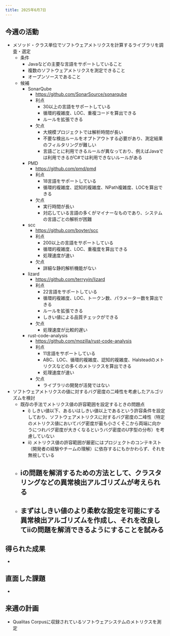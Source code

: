 ```yaml
---
title: 2025年6月7日
---
```

## 今週の活動
- メソッド・クラス単位でソフトウェアメトリクスを計算するライブラリを調査・選定
	- 条件
		- Javaなどの主要な言語をサポートしていること
		- 複数のソフトウェアメトリクスを測定できること
		- オープンソースであること
	- 候補
		- SonarQube
			- https://github.com/SonarSource/sonarqube
			- 利点
				- 30以上の言語をサポートしている
				- 循環的複雑度、LOC、重複コードを算出できる
				- ルールを拡張できる
			- 欠点
				- 大規模プロジェクトでは解析時間が長い
				- 不要な検出ルールをオプトアウトする必要があり、測定結果のフィルタリングが難しい
				- 言語ごとに利用できるルールが異なっており、例えばJavaでは利用できるがC#では利用できないルールがある
		- PMD
			- https://github.com/pmd/pmd
			- 利点
				- 18言語をサポートしている
				- 循環的複雑度、認知的複雑度、NPath複雑度、LOCを算出できる
			- 欠点
				- 実行時間が長い
				- 対応している言語の多くがマイナーなものであり、システムの言語ごとの解析が困難
		- scc
			- https://github.com/boyter/scc
			- 利点
				- 200以上の言語をサポートしている
				- 循環的複雑度、LOC、重複度を算出できる
				- 処理速度が速い
			- 欠点
				- 詳細な静的解析機能がない
		- lizard
			- https://github.com/terryyin/lizard
			- 利点
				- 22言語をサポートしている
				- 循環的複雑度、LOC、トークン数、パラメーター数を算出できる
				- ルールを拡張できる
				- しきい値による品質チェックができる
			- 欠点
				- 処理速度が比較的遅い
		- rust-code-analysis
			- https://github.com/mozilla/rust-code-analysis
			- 利点
				- 11言語をサポートしている
				- ABC、LOC、循環的複雑度、認知的複雑度、Halsteadのメトリクスなどの多くのメトリクスを算出できる
				- 処理速度が速い
			- 欠点
				- ライブラリの開発が活発ではない
- ソフトウェアメトリクスの値に対するバグ密度の二峰性を考慮したアルゴリズムを検討
	- 既存の手法でメトリクス値の許容範囲を設定するときの問題点
		- i) しきい値以下、あるいはしきい値以上であるという許容条件を設定しており、ソフトウェアメトリクスに対するバグ密度の二峰性（特定のメトリクス値においてバグ密度が最も小さくそこから両端に向かうにつれバグ密度が大きくなるというバグ密度のU字型の分布）を考慮していない
		- ii) メトリクス値の許容範囲が厳密にはプロジェクトのコンテキスト（開発者の経験やチームの理解）に依存するにもかかわらず、それを無視している
	- iの問題を解消するための方法として、クラスタリングなどの異常検出アルゴリズムが考えられる
		- 
	- まずはしきい値のより柔軟な設定を可能にする異常検出アルゴリズムを作成し、それを改良してiiの問題を解消できるようにすることを試みる
		- 
## 得られた成果
- 
## 直面した課題
- 
## 来週の計画
- Qualitas Corpusに収録されているソフトウェアシステムのメトリクスを測定